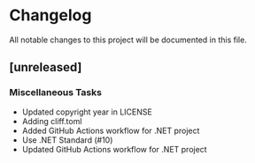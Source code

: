 # Changelog
All notable changes to this project will be documented in this file.

## [unreleased]

### Miscellaneous Tasks

- Updated copyright year in LICENSE
- Adding cliff.toml
- Added GitHub Actions workflow for .NET project
- Use .NET Standard (#10)
- Updated GitHub Actions workflow for .NET project

<!-- generated by git-cliff -->

